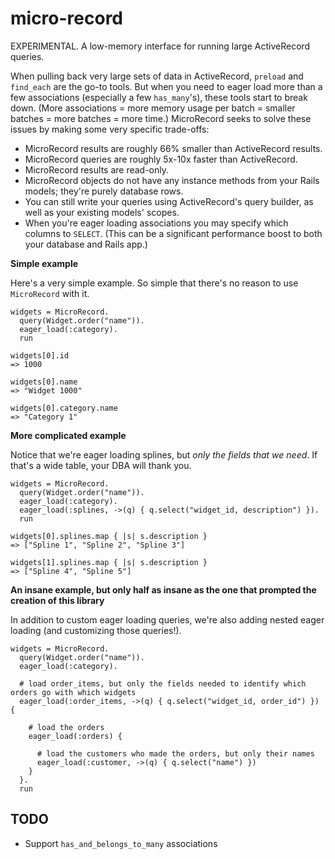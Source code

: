 # micro-record

EXPERIMENTAL. A low-memory interface for running large ActiveRecord queries.

When pulling back very large sets of data in ActiveRecord, `preload` and `find_each` are the go-to tools. But when you need to eager load more than a few associations (especially a few `has_many`'s), these tools start to break down. (More associations = more memory usage per batch = smaller batches = more batches = more time.) MicroRecord seeks to solve these issues by making some very specific trade-offs:
* MicroRecord results are roughly 66% smaller than ActiveRecord results.
* MicroRecord queries are roughly 5x-10x faster than ActiveRecord.
* MicroRecord results are read-only.
* MicroRecord objects do not have any instance methods from your Rails models; they're purely database rows.
* You can still write your queries using ActiveRecord's query builder, as well as your existing models' scopes.
* When you're eager loading associations you may specify which columns to `SELECT`. (This can be a significant performance boost to both your database and Rails app.)

**Simple example**

Here's a very simple example. So simple that there's no reason to use `MicroRecord` with it.

    widgets = MicroRecord.
      query(Widget.order("name")).
      eager_load(:category).
      run

    widgets[0].id
    => 1000

    widgets[0].name
    => "Widget 1000"

    widgets[0].category.name
    => "Category 1"

**More complicated example**

Notice that we're eager loading splines, but *only the fields that we need*. If that's a wide table, your DBA will thank you.

    widgets = MicroRecord.
      query(Widget.order("name")).
      eager_load(:category).
      eager_load(:splines, ->(q) { q.select("widget_id, description") }).
      run

    widgets[0].splines.map { |s| s.description }
    => ["Spline 1", "Spline 2", "Spline 3"]

    widgets[1].splines.map { |s| s.description }
    => ["Spline 4", "Spline 5"]

**An insane example, but only half as insane as the one that prompted the creation of this library**

In addition to custom eager loading queries, we're also adding nested eager loading (and customizing those queries!).

    widgets = MicroRecord.
      query(Widget.order("name")).
      eager_load(:category).

      # load order_items, but only the fields needed to identify which orders go with which widgets
      eager_load(:order_items, ->(q) { q.select("widget_id, order_id") }) {

        # load the orders
        eager_load(:orders) {

          # load the customers who made the orders, but only their names
          eager_load(:customer, ->(q) { q.select("name") })
        }
      }.
      run

## TODO

* Support `has_and_belongs_to_many` associations
